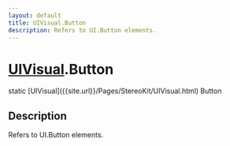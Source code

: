 ```yaml
---
layout: default
title: UIVisual.Button
description: Refers to UI.Button elements.
---
```

# [UIVisual]({{site.url}}/Pages/StereoKit/UIVisual.html).Button

<div class='signature' markdown='1'>
static [UIVisual]({{site.url}}/Pages/StereoKit/UIVisual.html) Button
</div>

## Description
Refers to UI.Button elements.

